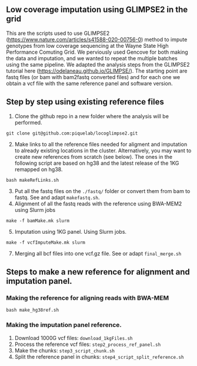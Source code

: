 ## Low coverage imputation using GLIMPSE2 in the grid

This are the scripts used to use GLIMPSE2 (https://www.nature.com/articles/s41588-020-00756-0) method to impute genotypes from low coverage sequencing at the Wayne State High Performance Comuting Grid. We perviously used Gencove for both making the data and imputation, and we wanted to repeat the multiple batches using the same pipeline. We adapted the analysis steps from the GLIMPSE2 tutorial here (https://odelaneau.github.io/GLIMPSE/). The starting point are fastq files (or bam with bam2fastq converted files) and for each one we obtain a vcf file with the same reference panel and software version. 

## Step by step using existing reference files
1. Clone the github repo in a new folder where the analysis will be performed. 
```
git clone git@github.com:piquelab/locoglimpse2.git
```
2. Make links to all the reference files needed for aligment and imputation to already existing locations in the cluster. Alternatively, you may want to create new references from scratch (see below). The ones in the following script are based on hg38 and the latest release of the 1KG remapped on hg38. 
```
bash makeRefLinks.sh
```
3. Put all the fastq files on the `./fastq/` folder or convert them from bam to fastq. See and adapt `makefastq.sh`.  
4. Alignment of all the fastq reads with the reference using BWA-MEM2 using Slurm jobs
```
make -f bamMake.mk slurm
```
5. Imputation using 1KG panel. Using Slurm jobs. 
```
make -f vcfImputeMake.mk slurm
```
7. Merging all bcf files into one vcf.gz file. See or adapt `final_merge.sh`

## Steps to make a new reference for alignment and imputation panel. 

### Making the reference for aligning reads with BWA-MEM
```
bash make_hg38ref.sh 
```
### Making the imputation panel reference. 
1. Download 1000G vcf files: `download_1kgFiles.sh`
2. Process the reference vcf files: `step2_process_ref_panel.sh `
3. Make the chunks: `step3_script_chunk.sh`
4. Split the reference panel in chunks: `step4_script_split_reference.sh`


